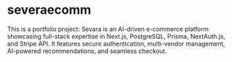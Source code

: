 # severaecomm
This is a portfolio project: Sevara is an AI-driven e-commerce platform showcasing full-stack expertise in Next.js, PostgreSQL, Prisma, NextAuth.js, and Stripe API. It features secure authentication, multi-vendor management, AI-powered recommendations, and seamless checkout. 
